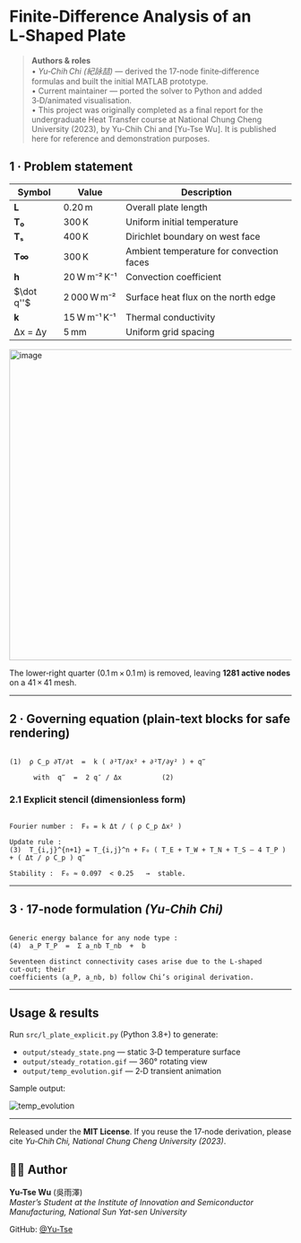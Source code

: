 # Finite‑Difference Analysis of an L‑Shaped Plate

> **Authors & roles**  
> • *Yu‑Chih Chi (紀詠喆)* — derived the 17‑node finite‑difference formulas and built the initial MATLAB prototype.  
> • Current maintainer — ported the solver to Python and added 3‑D/animated visualisation.  
> • This project was originally completed as a final report for the undergraduate Heat Transfer course at National Chung Cheng University (2023), by Yu-Chih Chi and [Yu-Tse Wu]. It is published here for reference and demonstration purposes.



## 1 · Problem statement

| Symbol       | Value        | Description                              |
| ------------ | ------------ | ---------------------------------------- |
| **L**        | 0.20 m       | Overall plate length                     |
| **T₀**       | 300 K        | Uniform initial temperature              |
| **Tₛ**       | 400 K        | Dirichlet boundary on west face          |
| **T∞**       | 300 K        | Ambient temperature for convection faces |
| **h**        | 20 W m⁻² K⁻¹ | Convection coefficient                   |
| \$\dot q''\$ | 2 000 W m⁻²  | Surface heat flux on the north edge      |
| **k**        | 15 W m⁻¹ K⁻¹ | Thermal conductivity                     |
| Δx = Δy      | 5 mm         | Uniform grid spacing                     |

<img width="723" height="554" alt="image" src="https://github.com/user-attachments/assets/4a631b46-1ef8-4bea-bf6a-756a91f41039" />


The lower‑right quarter (0.1 m × 0.1 m) is removed, leaving **1281 active nodes** on a 41 × 41 mesh.

---

## 2 · Governing equation (plain‑text blocks for safe rendering)

```text

(1)  ρ C_p ∂T/∂t  =  k ( ∂²T/∂x² + ∂²T/∂y² ) + q‴

      with  q‴  =  2 q″ / Δx          (2)

```

### 2.1 Explicit stencil (dimensionless form)

```text

Fourier number :  F₀ = k Δt / ( ρ C_p Δx² )

Update rule :
(3)  T_{i,j}^{n+1} = T_{i,j}^n + F₀ ( T_E + T_W + T_N + T_S – 4 T_P ) + ( Δt / ρ C_p ) q‴
                    
Stability :  F₀ ≈ 0.097  < 0.25   →  stable.

```

---

## 3 · 17‑node formulation *(Yu‑Chih Chi)*

```text

Generic energy balance for any node type :
(4)  a_P T_P  =  Σ a_nb T_nb  +  b

Seventeen distinct connectivity cases arise due to the L‑shaped cut‑out; their
coefficients (a_P, a_nb, b) follow Chi’s original derivation.

```

---

## Usage & results

Run `src/l_plate_explicit.py` (Python 3.8+) to generate:

* `output/steady_state.png` — static 3‑D temperature surface
* `output/steady_rotation.gif` — 360° rotating view
* `output/temp_evolution.gif` — 2‑D transient animation

Sample output:

![temp_evolution](https://github.com/user-attachments/assets/4d284041-495e-4094-977d-0965f42ca3ba)

---

Released under the **MIT License**.  If you reuse the 17‑node derivation, please cite *Yu‑Chih Chi, National Chung Cheng University (2023)*.

## 🙋‍♂️ Author

**Yu-Tse Wu** (吳雨澤)  
*Master’s Student at the Institute of Innovation and Semiconductor Manufacturing, National Sun Yat-sen University*

GitHub: [@Yu-Tse](https://github.com/Yu-Tse)
